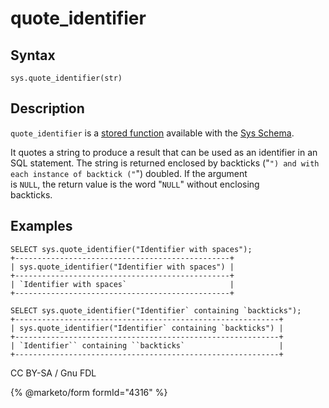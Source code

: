# quote\_identifier

## Syntax

```
sys.quote_identifier(str)
```

## Description

`quote_identifier` is a [stored function](../../../../../../server-usage/stored-routines/stored-functions/) available with the [Sys Schema](../).

It quotes a string to produce a result that can be used as an identifier in an\
SQL statement. The string is returned enclosed by backticks ("`") and with each instance of backtick ("`") doubled. If the argument\
is `NULL`, the return value is the word "`NULL`" without enclosing\
backticks.

## Examples

```
SELECT sys.quote_identifier("Identifier with spaces");
+------------------------------------------------+
| sys.quote_identifier("Identifier with spaces") |
+------------------------------------------------+
| `Identifier with spaces`                       |
+------------------------------------------------+

SELECT sys.quote_identifier("Identifier` containing `backticks");
+-----------------------------------------------------------+
| sys.quote_identifier("Identifier` containing `backticks") |
+-----------------------------------------------------------+
| `Identifier`` containing ``backticks`                     |
+-----------------------------------------------------------+
```

CC BY-SA / Gnu FDL

{% @marketo/form formId="4316" %}
